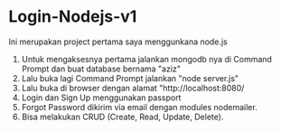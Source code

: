 # Login-Nodejs-v1

Ini merupakan project pertama saya menggunkana node.js

1. Untuk mengaksesnya pertama jalankan mongodb nya di Command Prompt dan buat database bernama "aziz"
2. Lalu buka lagi Command Prompt jalankan "node server.js"
3. Lalu buka di browser dengan alamat "http://localhost:8080/ 
3. Login dan Sign Up menggunakan passport
4. Forgot Password dikirim via email dengan modules nodemailer.
5. Bisa melakukan CRUD (Create, Read, Update, Delete).
